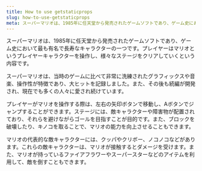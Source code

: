 ```yaml
---
title: How to use getstaticprops
slug: how-to-use-getstaticprops
meta: スーパーマリオは、1985年に任天堂から発売されたゲームソフトであり、ゲーム史において最も有名で長寿なキャラクターの一つです。
---
```


スーパーマリオは、1985年に任天堂から発売されたゲームソフトであり、ゲーム史において最も有名で長寿なキャラクターの一つです。プレイヤーはマリオというプレイヤーキャラクターを操作し、様々なステージをクリアしていくという内容です。

スーパーマリオは、当時のゲームに比べて非常に洗練されたグラフィックスや音楽、操作性が特徴であり、大ヒットを記録しました。また、その後も続編が開発され、現在でも多くの人々に愛され続けています。

プレイヤーがマリオを操作する際は、左右の矢印ボタンで移動し、Aボタンでジャンプすることができます。ステージには、敵キャラクターや障害物が配置されており、それらを避けながらゴールを目指すことが目的です。また、ブロックを破壊したり、キノコを取ることで、マリオの能力を向上させることもできます。

マリオの代表的な敵キャラクターには、クッパやクリボー、ノコノコなどがあります。これらの敵キャラクターは、マリオが接触するとダメージを受けます。また、マリオが持っているファイアフラワーやスーパースターなどのアイテムを利用して、敵を倒すこともできます。